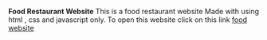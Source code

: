**Food Restaurant Website**
This is a food restaurant website Made with using html , css and javascript only.
To open this website click on this link <a href = "" >food website</a>
